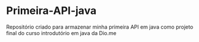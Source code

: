 # Primeira-API-java
Repositório criado para armazenar minha primeira API em java como projeto final do curso introdutório em java da Dio.me
